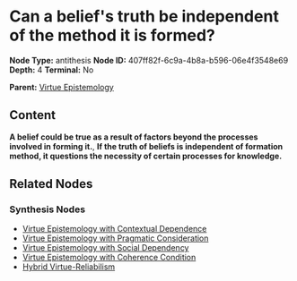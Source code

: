 # Can a belief's truth be independent of the method it is formed?

**Node Type:** antithesis
**Node ID:** 407ff82f-6c9a-4b8a-b596-06e4f3548e69
**Depth:** 4
**Terminal:** No

**Parent:** [Virtue Epistemology](virtue-epistemology-synthesis-a30e9a18-afdd-4381-b1e8-a387a988714e.md)

## Content

**A belief could be true as a result of factors beyond the processes involved in forming it.**, **If the truth of beliefs is independent of formation method, it questions the necessity of certain processes for knowledge.**

## Related Nodes

### Synthesis Nodes

- [Virtue Epistemology with Contextual Dependence](virtue-epistemology-with-contextual-dependence-synthesis-1852910c-2a62-4134-ae48-71b5c1b10394.md)
- [Virtue Epistemology with Pragmatic Consideration](virtue-epistemology-with-pragmatic-consideration-synthesis-f81316b3-3b55-40d7-8076-30e2e5b09c97.md)
- [Virtue Epistemology with Social Dependency](virtue-epistemology-with-social-dependency-synthesis-bec8dddf-baea-491e-9214-c654db26e1ba.md)
- [Virtue Epistemology with Coherence Condition](virtue-epistemology-with-coherence-condition-synthesis-7bdbaaaf-95b9-427d-9c66-345eb328eaf4.md)
- [Hybrid Virtue-Reliabilism](hybrid-virtue-reliabilism-synthesis-524ef704-c00b-460a-9b10-25c97bbdeb4e.md)
